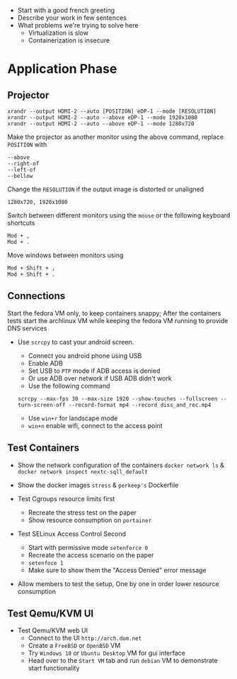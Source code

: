 

- Start with a good french greeting
- Describe your work in few sentences
- What problems we're trying to solve here
    - Virtualization is slow
    - Containerization is insecure


# Application Phase

## Projector

```
xrandr --output HDMI-2 --auto [POSITION] eDP-1 --mode [RESOLUTION]
xrandr --output HDMI-2 --auto --above eDP-1 --mode 1920x1080
xrandr --output HDMI-2 --auto --above eDP-1 --mode 1280x720
```

Make the projector as another monitor using the above command, replace `POSITION` with

```
--above
--right-of
--left-of
--bellow
```

Change the `RESOLUTION` if the output image is distorted or unaligned

```
1280x720, 1920x1080
```


Switch between different monitors using the `mouse` or the following keyboard shortcuts

```
Mod + ,
Mod + .
```

Move windows between monitors using

```
Mod + Shift + ,
Mod + Shift + .
```

## Connections

Start the fedora VM only, to keep containers snappy; After the containers tests start the archlinux VM while keeping the fedora VM running to provide DNS services

- Use `scrcpy` to cast your android screen.
    - Connect you android phone using USB
    - Enable ADB
    - Set USB to `PTP` mode if ADB access is denied
    - Or use ADB over network if USB ADB didn't work
    - Use the following command

    ```
    scrcpy --max-fps 30 --max-size 1920 --show-touches --fullscreen --turn-screen-off --record-format mp4 --record diss_and_rec.mp4
    ```

    - Use `win+r` for landscape mode
    - `win+n` enable wifi, connect to the access point

## Test Containers

- Show the network configuration of the containers `docker network ls` & `docker network inspect nextc-sqll_default`
- Show the docker images `stress` & `perkeep's` Dockerfile

- Test Cgroups resource limits first
    - Recreate the stress test on the paper
    - Show resource consumption on `portainer`

- Test SELinux Access Control Second
    - Start with permissive mode `setenforce 0`
    - Recreate the access scenario on the paper
    - `setenfoce 1`
    - Make sure to show them the "Access Denied" error message

- Allow members to test the setup, One by one in order lower resource consumption

## Test Qemu/KVM UI

- Test Qemu/KVM web UI
    - Connect to the UI `http://arch.dom.net`
    - Create a `FreeBSD` or `OpenBSD` VM
    - Try `Windows 10` or `Ubuntu Desktop` VM for gui interface
    - Head over to the `Start VM` tab and run `debian` VM to demonstrate start functionality

